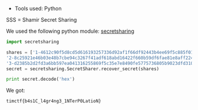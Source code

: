 * Tools used: Python

SSS = Shamir Secret Sharing

We used the following python module: [secretsharing](https://github.com/blockstack/secret-sharing)

```python
import secretsharing

shares = ['1-4612c90f5d8cd5d616193257336d92af1f66df92443b4ee69f5c885f0173ad80113844e393d194e3',
'2-8c25921e46b03e48b7cbe94c3267f41adf618abd16422f660b59df6fae81e8aff2242852be33db49',
'3-d2385b2d2fd3a6bb597ea041316255869f5c35e7e8490fe5775736805b9023dfd3100bc1e89621af']
secret = secretsharing.SecretSharer.recover_secret(shares)

print secret.decode('hex')
```

We got:
```
timctf{b4s1C_l4gr4ng3_1NTerP0LatioN}
```
